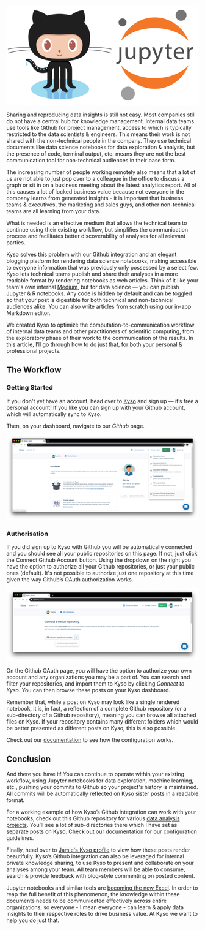 ![Octocat](images/jupyter-github.png)

Sharing and reproducing data insights is still not easy. Most companies still do not have a central hub for knowledge management. Internal data teams use tools like Github for project management, access to which is typically restricted to the data scientists & engineers. This means their work is not shared with the non-technical people in the company. They use technical documents like data science notebooks for data exploration & analysis, but the presence of code, terminal output, etc. means they are not the best communication tool for non-technical audiences in their base form.

The increasing number of people working remotely also means that a lot of us are not able to just pop over to a colleague in the office to discuss a graph or sit in on a business meeting about the latest analytics report. All of this causes a lot of locked business value because not everyone in the company learns from generated insights - it is important that business teams & executives, the marketing and sales guys, and other non-technical teams are all learning from your data.

What is needed is an effective medium that allows the technical team to continue using their existing workflow, but simplifies the communication process and facilitates better discoverability of analyses for all relevant parties.

Kyso solves this problem with our Github integration and an elegant blogging platform for rendering data science notebooks, making accessible to everyone information that was previously only possessed by a select few. Kyso lets technical teams publish and share their analyses in a more readable format by rendering notebooks as web articles. Think of it like your team's own internal [Medium](http://medium.com), but for data science — you can publish Jupyter & R notebooks. Any code is hidden by default and can be toggled so that your post is digestible for both technical and non-technical audiences alike. You can also write articles from scratch using our in-app Markdown editor.

We created Kyso to optimize the computation-to-communication workflow of internal data teams and other practitioners of scientific computing, from the exploratory phase of their work to the communication of the results. In this article, I’ll go through how to do just that, for both your personal & professional projects.

## The Workflow

### Getting Started

If you don't yet have an account, head over to [Kyso](https://kyso.io) and sign up — it’s free a personal account! If you like you can sign up with your Github account, which will automatically sync to Kyso.

Then, on your dashboard, navigate to our *Github* page.

![Octocat](images/github-connect.png)

### Authorisation

If you did sign up to Kyso with Github you will be automatically connected and you should see all your public repositories on this page. If not, just click the Connect Github Account button. Using the dropdown on the right you have the option to authorize all your Github repositories, or just your public ones (default). It's not possible to authorize just one repository at this time given the way Github’s OAuth authorization works.

![Octocat](images/github-auth.png)

On the Github OAuth page, you will have the option to authorize your own account and any organizations you may be a part of. You can search and filter your repositories, and import them to Kyso by clicking *Connect to Kyso*. You can then browse these posts on your Kyso dashboard.

Remember that, while a post on Kyso may look like a single rendered notebook, it is, in fact, a reflection of a complete Github repository (or a sub-directory of a Github repository), meaning you can browse all attached files on Kyso. If your repository contains many different folders which would be better presented as different posts on Kyso, this is also possible.

Check out our [documentation](https://docs.kyso.io/connect-a-github-repo-to-kyso) to see how the configuration works.

## Conclusion

And there you have it! You can continue to operate within your existing workflow, using Jupyter notebooks for data exploration, machine learning, etc., pushing your commits to Github so your project's history is maintained. All commits will be automatically reflected on Kyso sister posts in a readable format.

For a working example of how Kyso’s Github integration can work with your notebooks, check out this Github repository for various [data analysis projects](https://github.com/JJamie89/Data-Analysis). You’ll see a lot of sub-directories there which I have set as separate posts on Kyso. Check out our [documentation](https://docs.kyso.io/connect-a-github-repo-to-kyso) for our configuration guidelines. 

Finally, head over to [Jamie's Kyso profile](https://kyso.io/Jamie) to view how these posts render beautifully. Kyso’s Github integration can also be leveraged for internal private knowledge sharing, to use Kyso to present and collaborate on your analyses among your team. All team members will be able to consume, search & provide feedback with blog-style commenting on posted content. 

Jupyter notebooks and similar tools are [becoming the new Excel](https://towardsdatascience.com/jupyter-is-the-new-excel-a7a22f2fc13a). In order to reap the full benefit of this phenomenon, the knowledge within these documents needs to be communicated effectively across entire organizations, so everyone - I mean everyone - can learn & apply data insights to their respective roles to drive business value. At Kyso we want to help you do just that.